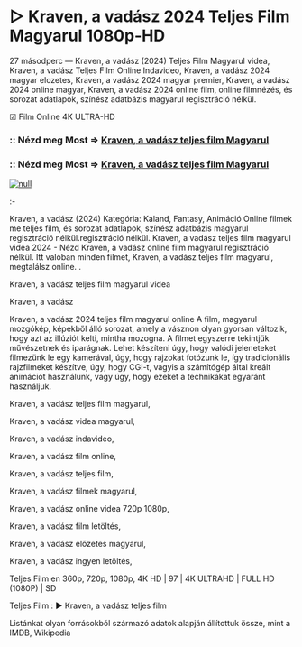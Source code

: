 # ▷ Kraven, a vadász 2024 Teljes Film Magyarul 1080p-HD






27 másodperc — Kraven, a vadász (2024) Teljes Film Magyarul videa, Kraven, a vadász Teljes Film Online Indavideo, Kraven, a vadász 2024 magyar elozetes, Kraven, a vadász 2024 magyar premier, Kraven, a vadász 2024 online magyar, Kraven, a vadász 2024 online film, online filmnézés, és sorozat adatlapok, színész adatbázis magyarul regisztráció nélkül.

☑ Film Online 4K ULTRA-HD

### :: Nézd meg Most => [Kraven, a vadász teljes film Magyarul](https://t.co/MDqqX9tgq0)

### :: Nézd meg Most => [Kraven, a vadász teljes film Magyarul](https://t.co/MDqqX9tgq0)

[![null](https://static.wixstatic.com/media/855a25_043b5abeb4ae4d35ac003198e7fe56ed~mv2.gif)](https://t.co/MDqqX9tgq0)

:-

Kraven, a vadász (2024) Kategória: Kaland, Fantasy, Animáció Online filmek me teljes film, és sorozat adatlapok, színész adatbázis magyarul regisztráció nélkül.regisztráció nélkül. Kraven, a vadász teljes film magyarul videa 2024 - Nézd Kraven, a vadász online film magyarul regisztráció nélkül. Itt valóban minden filmet, Kraven, a vadász teljes film magyarul, megtalálsz online. .

Kraven, a vadász teljes film magyarul videa

Kraven, a vadász

Kraven, a vadász 2024 teljes film magyarul online A film, magyarul mozgókép, képekből álló sorozat, amely a vásznon olyan gyorsan változik, hogy azt az illúziót kelti, mintha mozogna. A filmet egyszerre tekintjük művészetnek és iparágnak. Lehet készíteni úgy, hogy valódi jeleneteket filmezünk le egy kamerával, úgy, hogy rajzokat fotózunk le, így tradicionális rajzfilmeket készítve, úgy, hogy CGI-t, vagyis a számítógép által kreált animációt használunk, vagy úgy, hogy ezeket a technikákat egyaránt használjuk.

Kraven, a vadász teljes film magyarul,

Kraven, a vadász videa magyarul,

Kraven, a vadász indavideo,

Kraven, a vadász film online,

Kraven, a vadász teljes film,

Kraven, a vadász filmek magyarul,

Kraven, a vadász online videa 720p 1080p,

Kraven, a vadász film letöltés,

Kraven, a vadász előzetes magyarul,

Kraven, a vadász ingyen letöltés,

Teljes Film en 360p, 720p, 1080p, 4K HD | 97 | 4K ULTRAHD | FULL HD (1080P) | SD

Teljes Film : ► Kraven, a vadász teljes film

Listánkat olyan forrásokból származó adatok alapján állítottuk össze, mint a IMDB, Wikipedia
